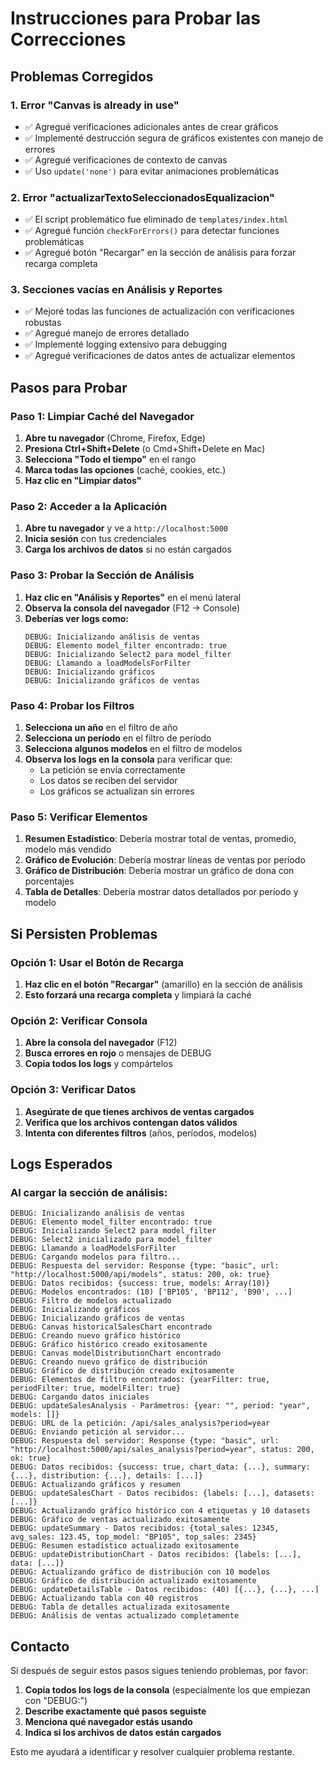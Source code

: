 # Instrucciones para Probar las Correcciones

## Problemas Corregidos

### 1. **Error "Canvas is already in use"**
- ✅ Agregué verificaciones adicionales antes de crear gráficos
- ✅ Implementé destrucción segura de gráficos existentes con manejo de errores
- ✅ Agregué verificaciones de contexto de canvas
- ✅ Uso `update('none')` para evitar animaciones problemáticas

### 2. **Error "actualizarTextoSeleccionadosEqualizacion"**
- ✅ El script problemático fue eliminado de `templates/index.html`
- ✅ Agregué función `checkForErrors()` para detectar funciones problemáticas
- ✅ Agregué botón "Recargar" en la sección de análisis para forzar recarga completa

### 3. **Secciones vacías en Análisis y Reportes**
- ✅ Mejoré todas las funciones de actualización con verificaciones robustas
- ✅ Agregué manejo de errores detallado
- ✅ Implementé logging extensivo para debugging
- ✅ Agregué verificaciones de datos antes de actualizar elementos

## Pasos para Probar

### Paso 1: Limpiar Caché del Navegador
1. **Abre tu navegador** (Chrome, Firefox, Edge)
2. **Presiona Ctrl+Shift+Delete** (o Cmd+Shift+Delete en Mac)
3. **Selecciona "Todo el tiempo"** en el rango
4. **Marca todas las opciones** (caché, cookies, etc.)
5. **Haz clic en "Limpiar datos"**

### Paso 2: Acceder a la Aplicación
1. **Abre tu navegador** y ve a `http://localhost:5000`
2. **Inicia sesión** con tus credenciales
3. **Carga los archivos de datos** si no están cargados

### Paso 3: Probar la Sección de Análisis
1. **Haz clic en "Análisis y Reportes"** en el menú lateral
2. **Observa la consola del navegador** (F12 → Console)
3. **Deberías ver logs como:**
   ```
   DEBUG: Inicializando análisis de ventas
   DEBUG: Elemento model_filter encontrado: true
   DEBUG: Inicializando Select2 para model_filter
   DEBUG: Llamando a loadModelsForFilter
   DEBUG: Inicializando gráficos
   DEBUG: Inicializando gráficos de ventas
   ```

### Paso 4: Probar los Filtros
1. **Selecciona un año** en el filtro de año
2. **Selecciona un período** en el filtro de período
3. **Selecciona algunos modelos** en el filtro de modelos
4. **Observa los logs en la consola** para verificar que:
   - La petición se envía correctamente
   - Los datos se reciben del servidor
   - Los gráficos se actualizan sin errores

### Paso 5: Verificar Elementos
1. **Resumen Estadístico**: Debería mostrar total de ventas, promedio, modelo más vendido
2. **Gráfico de Evolución**: Debería mostrar líneas de ventas por período
3. **Gráfico de Distribución**: Debería mostrar un gráfico de dona con porcentajes
4. **Tabla de Detalles**: Debería mostrar datos detallados por período y modelo

## Si Persisten Problemas

### Opción 1: Usar el Botón de Recarga
1. **Haz clic en el botón "Recargar"** (amarillo) en la sección de análisis
2. **Esto forzará una recarga completa** y limpiará la caché

### Opción 2: Verificar Consola
1. **Abre la consola del navegador** (F12)
2. **Busca errores en rojo** o mensajes de DEBUG
3. **Copia todos los logs** y compártelos

### Opción 3: Verificar Datos
1. **Asegúrate de que tienes archivos de ventas cargados**
2. **Verifica que los archivos contengan datos válidos**
3. **Intenta con diferentes filtros** (años, períodos, modelos)

## Logs Esperados

### Al cargar la sección de análisis:
```
DEBUG: Inicializando análisis de ventas
DEBUG: Elemento model_filter encontrado: true
DEBUG: Inicializando Select2 para model_filter
DEBUG: Select2 inicializado para model_filter
DEBUG: Llamando a loadModelsForFilter
DEBUG: Cargando modelos para filtro...
DEBUG: Respuesta del servidor: Response {type: "basic", url: "http://localhost:5000/api/models", status: 200, ok: true}
DEBUG: Datos recibidos: {success: true, models: Array(10)}
DEBUG: Modelos encontrados: (10) ['BP105', 'BP112', 'B90', ...]
DEBUG: Filtro de modelos actualizado
DEBUG: Inicializando gráficos
DEBUG: Inicializando gráficos de ventas
DEBUG: Canvas historicalSalesChart encontrado
DEBUG: Creando nuevo gráfico histórico
DEBUG: Gráfico histórico creado exitosamente
DEBUG: Canvas modelDistributionChart encontrado
DEBUG: Creando nuevo gráfico de distribución
DEBUG: Gráfico de distribución creado exitosamente
DEBUG: Elementos de filtro encontrados: {yearFilter: true, periodFilter: true, modelFilter: true}
DEBUG: Cargando datos iniciales
DEBUG: updateSalesAnalysis - Parámetros: {year: "", period: "year", models: []}
DEBUG: URL de la petición: /api/sales_analysis?period=year
DEBUG: Enviando petición al servidor...
DEBUG: Respuesta del servidor: Response {type: "basic", url: "http://localhost:5000/api/sales_analysis?period=year", status: 200, ok: true}
DEBUG: Datos recibidos: {success: true, chart_data: {...}, summary: {...}, distribution: {...}, details: [...]}
DEBUG: Actualizando gráficos y resumen
DEBUG: updateSalesChart - Datos recibidos: {labels: [...], datasets: [...]}
DEBUG: Actualizando gráfico histórico con 4 etiquetas y 10 datasets
DEBUG: Gráfico de ventas actualizado exitosamente
DEBUG: updateSummary - Datos recibidos: {total_sales: 12345, avg_sales: 123.45, top_model: "BP105", top_sales: 2345}
DEBUG: Resumen estadístico actualizado exitosamente
DEBUG: updateDistributionChart - Datos recibidos: {labels: [...], data: [...]}
DEBUG: Actualizando gráfico de distribución con 10 modelos
DEBUG: Gráfico de distribución actualizado exitosamente
DEBUG: updateDetailsTable - Datos recibidos: (40) [{...}, {...}, ...]
DEBUG: Actualizando tabla con 40 registros
DEBUG: Tabla de detalles actualizada exitosamente
DEBUG: Análisis de ventas actualizado completamente
```

## Contacto

Si después de seguir estos pasos sigues teniendo problemas, por favor:

1. **Copia todos los logs de la consola** (especialmente los que empiezan con "DEBUG:")
2. **Describe exactamente qué pasos seguiste**
3. **Menciona qué navegador estás usando**
4. **Indica si los archivos de datos están cargados**

Esto me ayudará a identificar y resolver cualquier problema restante. 